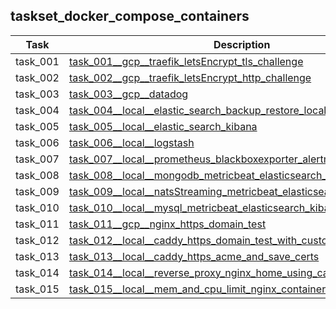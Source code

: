 ## taskset_docker_compose_containers

| Task | Description |
| --- | --- |
| task_001 |   [task_001__gcp__traefik_letsEncrypt_tls_challenge](home/containers/docker_compose/taskset_docker_compose_containers/task_001__gcp__traefik_letsEncrypt_tls_challenge) |
| task_002 |   [task_002__gcp__traefik_letsEncrypt_http_challenge](home/containers/docker_compose/taskset_docker_compose_containers/task_002__gcp__traefik_letsEncrypt_http_challenge) |
| task_003 |   [task_003__gcp__datadog](home/containers/docker_compose/taskset_docker_compose_containers/task_003__gcp__datadog) |
| task_004 |   [task_004__local__elastic_search_backup_restore_local_with_sample_data](home/containers/docker_compose/taskset_docker_compose_containers/task_004__local__elastic_search_backup_restore_local_with_sample_data) |
| task_005 |   [task_005__local__elastic_search_kibana](home/containers/docker_compose/taskset_docker_compose_containers/task_005__local__elastic_search_kibana) |
| task_006 |   [task_006__local__logstash](home/containers/docker_compose/taskset_docker_compose_containers/task_006__local__logstash) |
| task_007 |   [task_007__local__prometheus_blackboxexporter_alertmanager](home/containers/docker_compose/taskset_docker_compose_containers/task_007__local__prometheus_blackboxexporter_alertmanager) |
| task_008 |   [task_008__local__mongodb_metricbeat_elasticsearch_kibana](home/containers/docker_compose/taskset_docker_compose_containers/task_008__local__mongodb_metricbeat_elasticsearch_kibana) |
| task_009 |   [task_009__local__natsStreaming_metricbeat_elasticsearch_kibana](home/containers/docker_compose/taskset_docker_compose_containers/task_009__local__natsStreaming_metricbeat_elasticsearch_kibana) |
| task_010 |   [task_010__local__mysql_metricbeat_elasticsearch_kibana](home/containers/docker_compose/taskset_docker_compose_containers/task_010__local__mysql_metricbeat_elasticsearch_kibana) |
| task_011 |   [task_011__gcp__nginx_https_domain_test](home/containers/docker_compose/taskset_docker_compose_containers/task_011__gcp__nginx_https_domain_test) |
| task_012 |   [task_012__local__caddy_https_domain_test_with_custom_certs](home/containers/docker_compose/taskset_docker_compose_containers/task_012__local__caddy_https_domain_test_with_custom_certs) |
| task_013 |   [task_013__local__caddy_https_acme_and_save_certs](home/containers/docker_compose/taskset_docker_compose_containers/task_013__local__caddy_https_acme_and_save_certs) |
| task_014 |   [task_014__local__reverse_proxy_nginx_home_using_caddy](home/containers/docker_compose/taskset_docker_compose_containers/task_014__local__reverse_proxy_nginx_home_using_caddy) |
| task_015 |   [task_015__local__mem_and_cpu_limit_nginx_container](home/containers/docker_compose/taskset_docker_compose_containers/task_015__local__mem_and_cpu_limit_nginx_container) |

